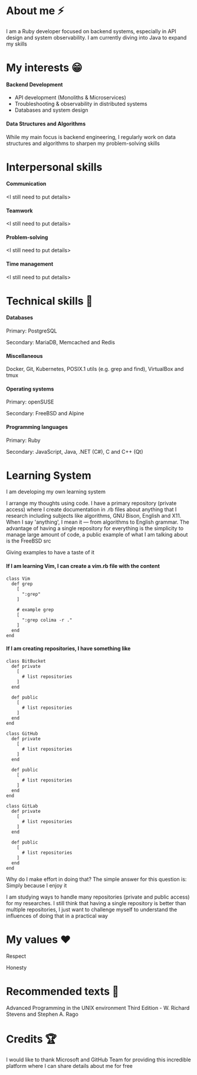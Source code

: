 
# About me ⚡

I am a Ruby developer focused on backend systems, especially in API design and system observability. I am currently diving into Java to expand my skills

# My interests 😁

#### Backend Development

* API development (Monoliths & Microservices)
* Troubleshooting & observability in distributed systems
* Databases and system design
 
#### Data Structures and Algorithms

While my main focus is backend engineering, I regularly work on data structures and algorithms to sharpen my problem-solving skills

# Interpersonal skills

#### Communication

\<I still need to put details\>

#### Teamwork

\<I still need to put details\>

#### Problem-solving

\<I still need to put details\>

#### Time management

\<I still need to put details\>

# Technical skills 🔧

#### Databases

Primary: PostgreSQL

Secondary: MariaDB, Memcached and Redis

#### Miscellaneous

Docker, Git, Kubernetes, POSIX.1 utils (e.g. grep and find), VirtualBox and tmux

#### Operating systems

Primary: openSUSE

Secondary: FreeBSD and Alpine

#### Programming languages

Primary: Ruby

Secondary: JavaScript, Java, .NET (C#), C and C++ (Qt)

# Learning System

I am developing my own learning system

I arrange my thoughts using code. I have a primary repository (private access) where I create documentation in .rb files about anything that I research including subjects like algorithms, GNU Bison, English and X11. When I say 'anything', I mean it — from algorithms to English grammar. The advantage of having a single repository for everything is the simplicity to manage large amount of code, a public example of what I am talking about is the FreeBSD src

Giving examples to have a taste of it

#### If I am learning Vim, I can create a vim.rb file with the content

```
class Vim
  def grep
    [
      ":grep"
    ]

    # example grep
    [
      ":grep colima -r ."
    ]
  end
end
```

#### If I am creating repositories, I have something like

```
class BitBucket
  def private
    [
      # list repositories
    ]
  end

  def public
    [
      # list repositories
    ]
  end
end

class GitHub
  def private
    [
      # list repositories
    ]
  end

  def public
    [
      # list repositories
    ]
  end
end

class GitLab
  def private
    [
      # list repositories
    ]
  end

  def public
    [
      # list repositories
    ]
  end
end
```

Why do I make effort in doing that? The simple answer for this question is: Simply because I enjoy it

I am studying ways to handle many repositories (private and public access) for my researches. I still think that having a single repository is better than multiple repositories, I just want to challenge myself to understand the influences of doing that in a practical way

# My values ❤️

Respect

Honesty


# Recommended texts 📕

Advanced Programming in the UNIX environment Third Edition - W. Richard Stevens and Stephen A. Rago

# Credits 🏆

I would like to thank Microsoft and GitHub Team for providing this incredible platform where I can share details about me for free


<!--
## Hi there 👋

**kaiquekandykoga/kaiquekandykoga** is a ✨ _special_ ✨ repository because its `README.md` (this file) appears on your GitHub profile.

Here are some ideas to get you started:

- 🔭 I’m currently working on ...
- 🌱 I’m currently learning ...
- 👯 I’m looking to collaborate on ...
- 🤔 I’m looking for help with ...
- 💬 Ask me about ...
- 📫 How to reach me: ...
- 😄 Pronouns: ...
- ⚡ Fun fact: ...
-->
